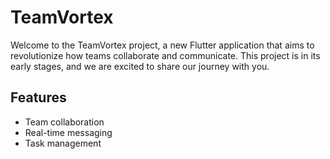 # TeamVortex

Welcome to the TeamVortex project, a new Flutter application that aims to revolutionize how teams collaborate and communicate. This project is in its early stages, and we are excited to share our journey with you.

## Features

- Team collaboration
- Real-time messaging
- Task management